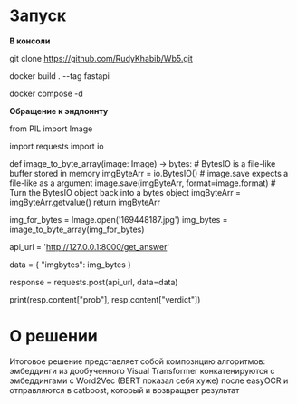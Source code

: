 # Запуск
**В консоли**

git clone https://github.com/RudyKhabib/Wb5.git

docker build . --tag fastapi

docker compose -d 

**Обращение к эндпоинту**

from PIL import Image

import requests
import io

def image_to_byte_array(image: Image) -> bytes:
    # BytesIO is a file-like buffer stored in memory
    imgByteArr = io.BytesIO()
    # image.save expects a file-like as a argument
    image.save(imgByteArr, format=image.format)
    # Turn the BytesIO object back into a bytes object
    imgByteArr = imgByteArr.getvalue()
    return imgByteArr

img_for_bytes = Image.open('169448187.jpg')
img_bytes = image_to_byte_array(img_for_bytes)

api_url = 'http://127.0.0.1:8000/get_answer'

data = {
  "imgbytes": img_bytes
}

response = requests.post(api_url, data=data)

print(resp.content["prob"], resp.content["verdict"])

# О решении

Итоговое решение представляет собой композицию алгоритмов: эмбеддинги из дообученного Visual Transformer конкатенируются с эмбеддингами с Word2Vec (BERT показал себя хуже) после easyOCR и отправляются в catboost, который и возвращает результат
